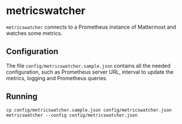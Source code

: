 # metricswatcher

`metricswatcher` connects to a Prometheus instance of Mattermost and watches some metrics.

## Configuration

The file `config/metricswatcher.sample.json` contains all the needed configuration, such as Prometheus server URL, interval to update the metrics, logging and Prometheus queries.

## Running

```
cp config/metricswatcher.sample.json config/metricswatcher.json
metricswatcher --config config/metricswatcher.json
```

